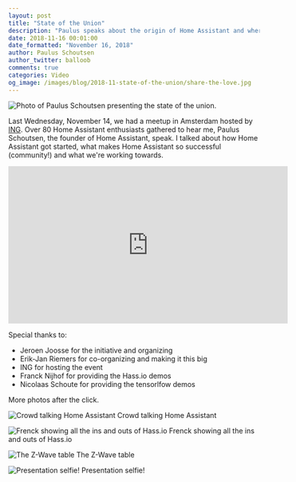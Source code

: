 ```yaml
---
layout: post
title: "State of the Union"
description: "Paulus speaks about the origin of Home Assistant and where we're headed."
date: 2018-11-16 00:01:00
date_formatted: "November 16, 2018"
author: Paulus Schoutsen
author_twitter: balloob
comments: true
categories: Video
og_image: /images/blog/2018-11-state-of-the-union/share-the-love.jpg
---
```


<p class='img'>
  <img src='/images/blog/2018-11-state-of-the-union/share-the-love.jpg' alt='Photo of Paulus Schoutsen presenting the state of the union.'>
</p>

Last Wednesday, November 14, we had a meetup in Amsterdam hosted by <a href='https://www.ing.nl'>ING</a>. Over 80 Home Assistant enthusiasts gathered to hear me, Paulus Schoutsen, the founder of Home Assistant, speak. I talked about how Home Assistant got started, what makes Home Assistant so successful (community!) and what we're working towards.

<div class='videoWrapper'>
<iframe width="560" height="315" src="https://www.youtube.com/embed/MGEz2iB6m94" frameborder="0" allowfullscreen></iframe>
</div>

Special thanks to:

 - Jeroen Joosse for the initiative and organizing
 - Erik-Jan Riemers for co-organizing and making it this big
 - ING for hosting the event
 - Franck Nijhof for providing the Hass.io demos
 - Nicolaas Schoute for providing the tensorlfow demos

More photos after the click.

<!--more-->

<p class='img'>
  <img src='/images/blog/2018-11-state-of-the-union/chatter.jpg' alt='Crowd talking Home Assistant'>
  Crowd talking Home Assistant
</p>

<p class='img'>
  <img src='/images/blog/2018-11-state-of-the-union/frenck-hassio.jpg' alt='Frenck showing all the ins and outs of Hass.io'>
  Frenck showing all the ins and outs of Hass.io
</p>

<p class='img'>
  <img src='/images/blog/2018-11-state-of-the-union/zwave-table.jpg' alt='The Z-Wave table'>
  The Z-Wave table
</p>

<p class='img'>
  <img src='/images/blog/2018-11-state-of-the-union/presentation-selfie.jpg' alt='Presentation selfie!'>
  Presentation selfie!
</p>
